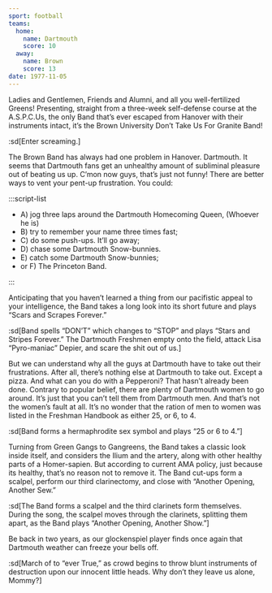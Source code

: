 ```yaml
---
sport: football
teams:
  home:
    name: Dartmouth
    score: 10
  away:
    name: Brown
    score: 13
date: 1977-11-05
---
```


Ladies and Gentlemen, Friends and Alumni, and all you well-fertilized Greens! Presenting, straight from a three-week self-defense course at the A.S.P.C.Us, the only Band that’s ever escaped from Hanover with their instruments intact, it’s the Brown University Don’t Take Us For Granite Band!

:sd[Enter screaming.]

The Brown Band has always had one problem in Hanover. Dartmouth. It seems that Dartmouth fans get an unhealthy amount of subliminal pleasure out of beating us up. C’mon now guys, that’s just not funny! There are better ways to vent your pent-up frustration. You could:

:::script-list

- A) jog three laps around the Dartmouth Homecoming Queen, (Whoever he is)
- B) try to remember your name three times fast;
- C) do some push-ups. It’ll go away;
- D) chase some Dartmouth Snow-bunnies.
- E) catch some Dartmouth Snow-bunnies;
- or F) The Princeton Band.

:::

Anticipating that you haven’t learned a thing from our pacifistic appeal to your intelligence, the Band takes a long look into its short future and plays “Scars and Scrapes Forever.”

:sd[Band spells “DON’T” which changes to “STOP” and plays “Stars and Stripes Forever.” The Dartmouth Freshmen empty onto the field, attack Lisa “Pyro-maniac” Depier, and scare the shit out of us.]

But we can understand why all the guys at Dartmouth have to take out their frustrations. After all, there’s nothing else at Dartmouth to take out. Except a pizza. And what can you do with a Pepperoni? That hasn’t already been done. Contrary to popular belief, there are plenty of Dartmouth women to go around. It’s just that you can’t tell them from Dartmouth men. And that’s not the women’s fault at all. It’s no wonder that the ration of men to women was listed in the Freshman Handbook as either 25, or 6, to 4.

:sd[Band forms a hermaphrodite sex symbol and plays “25 or 6 to 4.”]

Turning from Green Gangs to Gangreens, the Band takes a classic look inside itself, and considers the Ilium and the artery, along with other healthy parts of a Homer-sapien. But according to current AMA policy, just because its healthy, that’s no reason not to remove it. The Band cut-ups form a scalpel, perform our third clarinectomy, and close with “Another Opening, Another Sew.”

:sd[The Band forms a scalpel and the third clarinets form themselves. During the song, the scalpel moves through the clarinets, splitting them apart, as the Band plays “Another Opening, Another Show.”]

Be back in two years, as our glockenspiel player finds once again that Dartmouth weather can freeze your bells off.

:sd[March of to “ever True,” as crowd begins to throw blunt instruments of destruction upon our innocent little heads. Why don’t they leave us alone, Mommy?]
